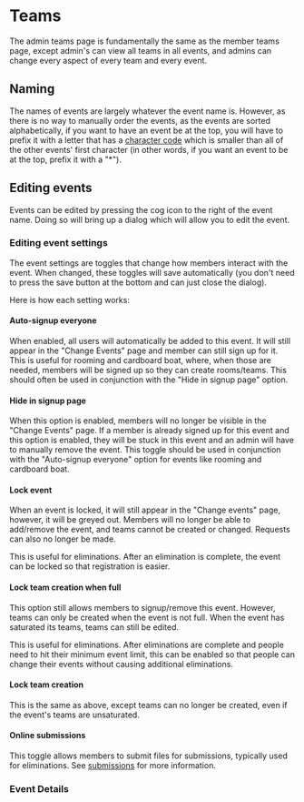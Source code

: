 # Teams

The admin teams page is fundamentally the same as the member teams page, except admin's can view all teams in all events, and admins can change every aspect of every team and every event.

## Naming

The names of events are largely whatever the event name is. However, as there is no way to manually order the events, as the events are sorted alphabetically, if you want to have an event be at the top, you will have to prefix it with a letter that has a [character code](https://www.ascii-code.com/) which is smaller than all of the other events' first character (in other words, if you want an event to be at the top, prefix it with a "\*").

## Editing events

Events can be edited by pressing the cog icon to the right of the event name. Doing so will bring up a dialog which will allow you to edit the event.

### Editing event settings

The event settings are toggles that change how members interact with the event. When changed, these toggles will save automatically (you don't need to press the save button at the bottom and can just close the dialog).

Here is how each setting works:

#### Auto-signup everyone

When enabled, all users will automatically be added to this event. It will still appear in the "Change Events" page and member can still sign up for it. This is useful for rooming and cardboard boat, where, when those are needed, members will be signed up so they can create rooms/teams. This should often be used in conjunction with the "Hide in signup page" option.

#### Hide in signup page

When this option is enabled, members will no longer be visible in the "Change Events" page. If a member is already signed up for this event and this option is enabled, they will be stuck in this event and an admin will have to manually remove the event. This toggle should be used in conjunction with the "Auto-signup everyone" option for events like rooming and cardboard boat.

#### Lock event

When an event is locked, it will still appear in the "Change events" page, however, it will be greyed out. Members will no longer be able to add/remove the event, and teams cannot be created or changed. Requests can also no longer be made.

This is useful for eliminations. After an elimination is complete, the event can be locked so that registration is easier.

#### Lock team creation when full

This option still allows members to signup/remove this event. However, teams can only be created when the event is not full. When the event has saturated its teams, teams can still be edited.

This is useful for eliminations. After eliminations are complete and people need to hit their minimum event limit, this can be enabled so that people can change their events without causing additional eliminations.

#### Lock team creation

This is the same as above, except teams can no longer be created, even if the event's teams are unsaturated.

#### Online submissions

This toggle allows members to submit files for submissions, typically used for eliminations. See [submissions](./submissions.md) for more information.

### Event Details
